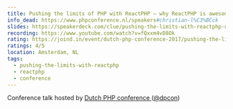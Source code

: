 ```yaml
---
title: Pushing the limits of PHP with ReactPHP – why ReactPHP is awesome and why you should care
info_dead: https://www.phpconference.nl/speakers#christian-l%C3%BCck
slides: https://speakerdeck.com/clue/pushing-the-limits-with-reactphp-dpc17
recording: https://www.youtube.com/watch?v=fQxxm4vD8Ok
rating: https://joind.in/event/dutch-php-conference-2017/pushing-the-limits-of-php-with-react-php---why-react-php-is-awesome-and-why-you-should-care
ratings: 4/5
location: Amsterdam, NL
tags:
  - pushing-the-limits-with-reactphp
  - reactphp
  - conference
---
```

Conference talk hosted by [Dutch PHP conference ](https://www.phpconference.nl/) ([@dpcon](https://twitter.com/dpcon))
